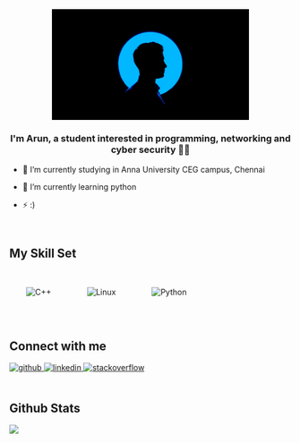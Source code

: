 <div align="center">
<img src="https://raw.githubusercontent.com/lazy8055/lazy8055/main/profile.jpeg" align="center"   width=70% />
</div>  
  

### <div align="center">I'm Arun, a student interested in programming, networking and cyber security 👨‍💻 </div>  
  

- 🔭 I’m currently studying in Anna University CEG campus, Chennai 
  

-  🐍 I’m currently learning python  
   
  

- ⚡ :)  
  

<br/>  


## My Skill Set  
<tr><td >



</td><td >

<div align="left">  
<img style="margin: 30px" src="https://profilinator.rishav.dev/skills-assets/cplusplus-original.svg" alt="C++" height="50" />  
<img style="margin: 30px" src="https://profilinator.rishav.dev/skills-assets/linux-original.svg" alt="Linux" height="50" />  
<img style="margin: 30px" src="https://profilinator.rishav.dev/skills-assets/python-original.svg" alt="Python" height="50" />  
</div>

</td><td >



</td></tr>

<br/>  


## Connect with me  
<div align="left">
<a href="https://github.com/lazy8055" target="_blank">
<img src=https://img.shields.io/badge/github-%2324292e.svg?&style=for-the-badge&logo=github&logoColor=white alt=github style="margin-bottom: 5px;" />
</a>
<a href="https://linkedin.com/in/arun-sundaramoorthy-442631200" target="_blank">
<img src=https://img.shields.io/badge/linkedin-%231E77B5.svg?&style=for-the-badge&logo=linkedin&logoColor=white alt=linkedin style="margin-bottom: 5px;" />
</a>
<a href="https://stackoverflow.com/users/15590628/lazy8055" target="_blank">
<img src=https://img.shields.io/badge/stackoverflow-%23F28032.svg?&style=for-the-badge&logo=stackoverflow&logoColor=white alt=stackoverflow style="margin-bottom: 5px;" />
</a>  
</div>  
  

<br/>  


## Github Stats  
<img src="https://github-readme-stats.vercel.app/api?username=lazy8055&&show_icons=true&title_color=ffffff&icon_color=bb2acf&text_color=daf7dc&bg_color=6411ad" align="left" />  

<br/>  



  

<br/>  


<br />

